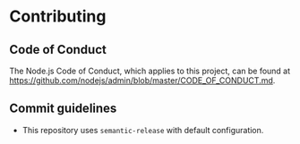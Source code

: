 # Contributing

## Code of Conduct

The Node.js Code of Conduct, which applies to this project, can be found at https://github.com/nodejs/admin/blob/master/CODE_OF_CONDUCT.md.

## Commit guidelines

- This repository uses `semantic-release` with default configuration.
